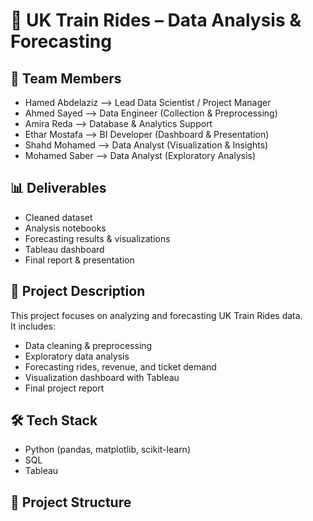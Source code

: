 # 🚆 UK Train Rides – Data Analysis & Forecasting

## 👥 Team Members
- Hamed Abdelaziz --> Lead Data Scientist / Project Manager
- Ahmed Sayed --> Data Engineer (Collection & Preprocessing)
- Amira Reda --> Database & Analytics Support
- Ethar Mostafa --> BI Developer (Dashboard & Presentation)
- Shahd Mohamed --> Data Analyst (Visualization & Insights)
- Mohamed Saber --> Data Analyst (Exploratory Analysis)

## 📊 Deliverables
- Cleaned dataset
- Analysis notebooks
- Forecasting results & visualizations
- Tableau dashboard
- Final report & presentation

## 📌 Project Description
This project focuses on analyzing and forecasting UK Train Rides data.  
It includes:
- Data cleaning & preprocessing
- Exploratory data analysis
- Forecasting rides, revenue, and ticket demand
- Visualization dashboard with Tableau
- Final project report

## 🛠️ Tech Stack
- Python (pandas, matplotlib, scikit-learn)
- SQL
- Tableau

## 📂 Project Structure
